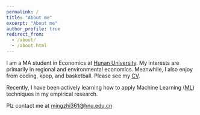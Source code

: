 ```yaml
---
permalink: /
title: "About me"
excerpt: "About me"
author_profile: true
redirect_from: 
  - /about/
  - /about.html
---
```


I am a MA student in Economics at [Hunan University](https://en.wikipedia.org/wiki/Hunan_University#General_Rankings "湖南大学"). My interests are primarily in regional and environmental economics. Meanwhile, I also enjoy from coding, kpop, and basketball. Please see my [CV](files/mingzhi361-CV.pdf "个人简历").

Recently, I have been actively learning how to apply Machine Learning ([ML](https://projects.iq.harvard.edu/files/pegroup/files/athey2018.pdf)) techniques in my empirical research. 

Plz contact me at [mingzhi361@hnu.edu.cn](mingzhi361@hnu.edu.cn)
